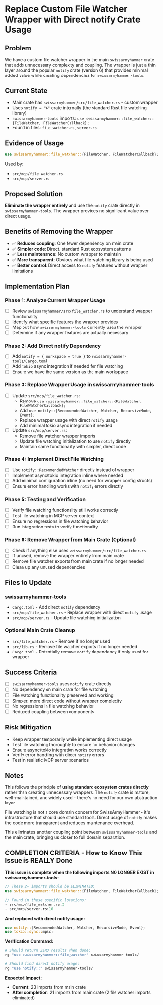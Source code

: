 # Replace Custom File Watcher Wrapper with Direct notify Crate Usage

## Problem
We have a custom file watcher wrapper in the main `swissarmyhammer` crate that adds unnecessary complexity and coupling. The wrapper is just a thin layer around the popular `notify` crate (version 6) that provides minimal added value while creating dependencies for `swissarmyhammer-tools`.

## Current State
- Main crate has `swissarmyhammer/src/file_watcher.rs` - custom wrapper
- Uses `notify = "6"` crate internally (the standard Rust file watching library)
- `swissarmyhammer-tools` imports: `use swissarmyhammer::file_watcher::{FileWatcher, FileWatcherCallback};`
- Found in files: `file_watcher.rs`, `server.rs`

## Evidence of Usage
```rust
use swissarmyhammer::file_watcher::{FileWatcher, FileWatcherCallback};
```

Used by:
- `src/mcp/file_watcher.rs`
- `src/mcp/server.rs`

## Proposed Solution
**Eliminate the wrapper entirely** and use the `notify` crate directly in `swissarmyhammer-tools`. The wrapper provides no significant value over direct usage.

## Benefits of Removing the Wrapper
- ✅ **Reduces coupling**: One fewer dependency on main crate
- ✅ **Simpler code**: Direct, standard Rust ecosystem patterns
- ✅ **Less maintenance**: No custom wrapper to maintain
- ✅ **More transparent**: Obvious what file watching library is being used
- ✅ **Better control**: Direct access to `notify` features without wrapper limitations

## Implementation Plan

### Phase 1: Analyze Current Wrapper Usage
- [ ] Review `swissarmyhammer/src/file_watcher.rs` to understand wrapper functionality
- [ ] Identify what specific features the wrapper provides
- [ ] Map out how `swissarmyhammer-tools` currently uses the wrapper
- [ ] Determine if any wrapper features are actually necessary

### Phase 2: Add Direct notify Dependency
- [ ] Add `notify = { workspace = true }` to `swissarmyhammer-tools/Cargo.toml`
- [ ] Add `tokio` async integration if needed for file watching
- [ ] Ensure we have the same version as the main workspace

### Phase 3: Replace Wrapper Usage in swissarmyhammer-tools
- [ ] Update `src/mcp/file_watcher.rs`:
  - Remove `use swissarmyhammer::file_watcher::{FileWatcher, FileWatcherCallback};`
  - Add `use notify::{RecommendedWatcher, Watcher, RecursiveMode, Event};`
  - Replace wrapper usage with direct `notify` usage
  - Add minimal tokio async integration if needed
- [ ] Update `src/mcp/server.rs`:
  - Remove file watcher wrapper imports
  - Update file watching initialization to use `notify` directly
  - Maintain same functionality with simpler, direct code

### Phase 4: Implement Direct File Watching
- [ ] Use `notify::RecommendedWatcher` directly instead of wrapper
- [ ] Implement async/tokio integration inline where needed
- [ ] Add minimal configuration inline (no need for wrapper config structs)
- [ ] Ensure error handling works with `notify` errors directly

### Phase 5: Testing and Verification
- [ ] Verify file watching functionality still works correctly
- [ ] Test file watching in MCP server context
- [ ] Ensure no regressions in file watching behavior
- [ ] Run integration tests to verify functionality

### Phase 6: Remove Wrapper from Main Crate (Optional)
- [ ] Check if anything else uses `swissarmyhammer/src/file_watcher.rs`
- [ ] If unused, remove the wrapper entirely from main crate
- [ ] Remove file watcher exports from main crate if no longer needed
- [ ] Clean up any unused dependencies

## Files to Update

### swissarmyhammer-tools
- `Cargo.toml` - Add direct `notify` dependency
- `src/mcp/file_watcher.rs` - Replace wrapper with direct `notify` usage
- `src/mcp/server.rs` - Update file watching initialization

### Optional Main Crate Cleanup
- `src/file_watcher.rs` - Remove if no longer used
- `src/lib.rs` - Remove file watcher exports if no longer needed
- `Cargo.toml` - Potentially remove `notify` dependency if only used for wrapper

## Success Criteria
- [ ] `swissarmyhammer-tools` uses `notify` crate directly
- [ ] No dependency on main crate for file watching
- [ ] File watching functionality preserved and working
- [ ] Simpler, more direct code without wrapper complexity
- [ ] No regressions in file watching behavior
- [ ] Reduced coupling between components

## Risk Mitigation
- Keep wrapper temporarily while implementing direct usage
- Test file watching thoroughly to ensure no behavior changes
- Ensure async/tokio integration works correctly
- Verify error handling with direct `notify` errors
- Test in realistic MCP server scenarios

## Notes
This follows the principle of **using standard ecosystem crates directly** rather than creating unnecessary wrappers. The `notify` crate is mature, well-maintained, and widely used - there's no need for our own abstraction layer.

File watching is not a core domain concern for SwissArmyHammer - it's infrastructure that should use standard tools. Direct usage of `notify` makes the code more transparent and reduces maintenance overhead.

This eliminates another coupling point between `swissarmyhammer-tools` and the main crate, bringing us closer to full domain separation.
## COMPLETION CRITERIA - How to Know This Issue is REALLY Done

**This issue is complete when the following imports NO LONGER EXIST in swissarmyhammer-tools:**

```rust
// These 2+ imports should be ELIMINATED:
use swissarmyhammer::file_watcher::{FileWatcher, FileWatcherCallback};

// Found in these specific locations:
- src/mcp/file_watcher.rs:5
- src/mcp/server.rs:10
```

**And replaced with direct notify usage:**
```rust
use notify::{RecommendedWatcher, Watcher, RecursiveMode, Event};
use tokio::sync::mpsc;
```

**Verification Command:**
```bash
# Should return ZERO results when done:
rg "use swissarmyhammer::file_watcher" swissarmyhammer-tools/

# Should find direct notify usage:
rg "use notify::" swissarmyhammer-tools/
```

**Expected Impact:**
- **Current**: 23 imports from main crate
- **After completion**: 21 imports from main crate (2 file watcher imports eliminated)